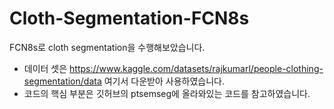 # Cloth-Segmentation-FCN8s
FCN8s로 cloth segmentation을 수행해보았습니다.

* 데이터 셋은 https://www.kaggle.com/datasets/rajkumarl/people-clothing-segmentation/data 여기서 다운받아 사용하였습니다.
* 코드의 핵심 부분은 깃허브의 ptsemseg에 올라와있는 코드를 참고하였습니다.
